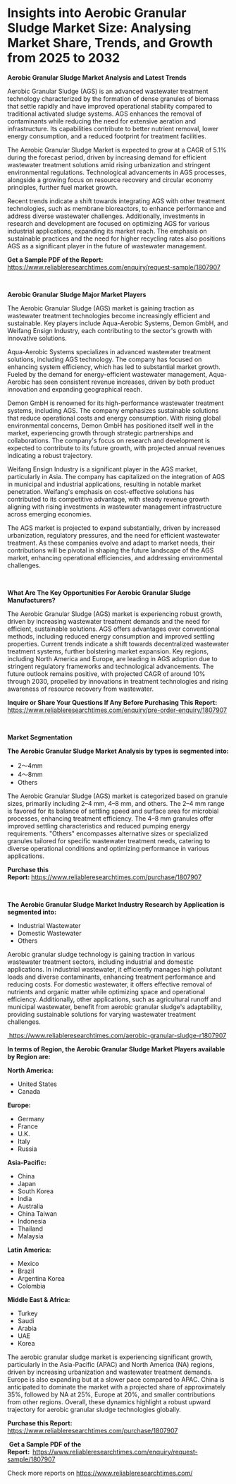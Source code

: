 <p><h1>Insights into Aerobic Granular Sludge Market Size: Analysing Market Share, Trends, and Growth from 2025 to 2032</h1></p><p><strong>Aerobic Granular Sludge Market Analysis and Latest Trends</strong></p>
<p><p>Aerobic Granular Sludge (AGS) is an advanced wastewater treatment technology characterized by the formation of dense granules of biomass that settle rapidly and have improved operational stability compared to traditional activated sludge systems. AGS enhances the removal of contaminants while reducing the need for extensive aeration and infrastructure. Its capabilities contribute to better nutrient removal, lower energy consumption, and a reduced footprint for treatment facilities.</p><p>The Aerobic Granular Sludge Market is expected to grow at a CAGR of 5.1% during the forecast period, driven by increasing demand for efficient wastewater treatment solutions amid rising urbanization and stringent environmental regulations. Technological advancements in AGS processes, alongside a growing focus on resource recovery and circular economy principles, further fuel market growth. </p><p>Recent trends indicate a shift towards integrating AGS with other treatment technologies, such as membrane bioreactors, to enhance performance and address diverse wastewater challenges. Additionally, investments in research and development are focused on optimizing AGS for various industrial applications, expanding its market reach. The emphasis on sustainable practices and the need for higher recycling rates also positions AGS as a significant player in the future of wastewater management.</p></p>
<p><strong>Get a Sample PDF of the Report:&nbsp;</strong> <a href="https://www.reliableresearchtimes.com/enquiry/request-sample/1807907?utm_campaign=3187&utm_medium=2&utm_source=Github&utm_content=ia&utm_term=01042025&utm_id=aerobic-granular-sludge">https://www.reliableresearchtimes.com/enquiry/request-sample/1807907</a></p>
<p>&nbsp;</p>
<p><strong>Aerobic Granular Sludge Major Market Players</strong></p>
<p><p>The Aerobic Granular Sludge (AGS) market is gaining traction as wastewater treatment technologies become increasingly efficient and sustainable. Key players include Aqua-Aerobic Systems, Demon GmbH, and Weifang Ensign Industry, each contributing to the sector's growth with innovative solutions.</p><p>Aqua-Aerobic Systems specializes in advanced wastewater treatment solutions, including AGS technology. The company has focused on enhancing system efficiency, which has led to substantial market growth. Fueled by the demand for energy-efficient wastewater management, Aqua-Aerobic has seen consistent revenue increases, driven by both product innovation and expanding geographical reach.</p><p>Demon GmbH is renowned for its high-performance wastewater treatment systems, including AGS. The company emphasizes sustainable solutions that reduce operational costs and energy consumption. With rising global environmental concerns, Demon GmbH has positioned itself well in the market, experiencing growth through strategic partnerships and collaborations. The company's focus on research and development is expected to contribute to its future growth, with projected annual revenues indicating a robust trajectory.</p><p>Weifang Ensign Industry is a significant player in the AGS market, particularly in Asia. The company has capitalized on the integration of AGS in municipal and industrial applications, resulting in notable market penetration. Weifang's emphasis on cost-effective solutions has contributed to its competitive advantage, with steady revenue growth aligning with rising investments in wastewater management infrastructure across emerging economies.</p><p>The AGS market is projected to expand substantially, driven by increased urbanization, regulatory pressures, and the need for efficient wastewater treatment. As these companies evolve and adapt to market needs, their contributions will be pivotal in shaping the future landscape of the AGS market, enhancing operational efficiencies, and addressing environmental challenges.</p></p>
<p>&nbsp;</p>
<p><strong>What Are The Key Opportunities For Aerobic Granular Sludge Manufacturers?</strong></p>
<p><p>The Aerobic Granular Sludge (AGS) market is experiencing robust growth, driven by increasing wastewater treatment demands and the need for efficient, sustainable solutions. AGS offers advantages over conventional methods, including reduced energy consumption and improved settling properties. Current trends indicate a shift towards decentralized wastewater treatment systems, further bolstering market expansion. Key regions, including North America and Europe, are leading in AGS adoption due to stringent regulatory frameworks and technological advancements. The future outlook remains positive, with projected CAGR of around 10% through 2030, propelled by innovations in treatment technologies and rising awareness of resource recovery from wastewater.</p></p>
<p><strong>Inquire or Share Your Questions If Any Before Purchasing This Report:</strong> <a href="https://www.reliableresearchtimes.com/enquiry/pre-order-enquiry/1807907?utm_campaign=3187&utm_medium=2&utm_source=Github&utm_content=ia&utm_term=01042025&utm_id=aerobic-granular-sludge">https://www.reliableresearchtimes.com/enquiry/pre-order-enquiry/1807907</a></p>
<p>&nbsp;</p>
<p><strong>Market Segmentation</strong></p>
<p><strong>The Aerobic Granular Sludge Market Analysis by types is segmented into:</strong></p>
<p><ul><li>2～4mm</li><li>4～8mm</li><li>Others</li></ul></p>
<p><p>The Aerobic Granular Sludge (AGS) market is categorized based on granule sizes, primarily including 2–4 mm, 4–8 mm, and others. The 2–4 mm range is favored for its balance of settling speed and surface area for microbial processes, enhancing treatment efficiency. The 4–8 mm granules offer improved settling characteristics and reduced pumping energy requirements. "Others" encompasses alternative sizes or specialized granules tailored for specific wastewater treatment needs, catering to diverse operational conditions and optimizing performance in various applications.</p></p>
<p><strong>Purchase this Report:&nbsp;</strong><a href="https://www.reliableresearchtimes.com/purchase/1807907?utm_campaign=3187&utm_medium=2&utm_source=Github&utm_content=ia&utm_term=01042025&utm_id=aerobic-granular-sludge">https://www.reliableresearchtimes.com/purchase/1807907</a></p>
<p>&nbsp;</p>
<p><strong>The Aerobic Granular Sludge Market Industry Research by Application is segmented into:</strong></p>
<p><ul><li>Industrial Wastewater</li><li>Domestic Wastewater</li><li>Others</li></ul></p>
<p><p>Aerobic granular sludge technology is gaining traction in various wastewater treatment sectors, including industrial and domestic applications. In industrial wastewater, it efficiently manages high pollutant loads and diverse contaminants, enhancing treatment performance and reducing costs. For domestic wastewater, it offers effective removal of nutrients and organic matter while optimizing space and operational efficiency. Additionally, other applications, such as agricultural runoff and municipal wastewater, benefit from aerobic granular sludge's adaptability, providing sustainable solutions for varying wastewater treatment challenges.</p></p>
<p><a href="https://www.reliableresearchtimes.com/aerobic-granular-sludge-r1807907?utm_campaign=3187&utm_medium=2&utm_source=Github&utm_content=ia&utm_term=01042025&utm_id=aerobic-granular-sludge">&nbsp;https://www.reliableresearchtimes.com/aerobic-granular-sludge-r1807907</a></p>
<p><strong>In terms of Region, the Aerobic Granular Sludge Market Players available by Region are:</strong></p>
<p>
    <p> <strong> North America: </strong>
        <ul>
            <li>United States</li>
            <li>Canada</li>
        </ul>
        </p> 
    <p> <strong> Europe: </strong>
        <ul>
            <li>Germany</li>
            <li>France</li>
            <li>U.K.</li>
            <li>Italy</li>
            <li>Russia</li>
        </ul>
        </p> 
    <p> <strong> Asia-Pacific: </strong>
        <ul>
            <li>China</li>
            <li>Japan</li>
            <li>South Korea</li>
            <li>India</li>
            <li>Australia</li>
            <li>China Taiwan</li>
            <li>Indonesia</li>
            <li>Thailand</li>
            <li>Malaysia</li>
        </ul>
        </p> 
    <p> <strong> Latin America: </strong>
        <ul>
            <li>Mexico</li>
            <li>Brazil</li>
            <li>Argentina Korea</li>
            <li>Colombia</li>
        </ul>
        </p> 
    <p> <strong> Middle East & Africa: </strong>
        <ul>
            <li>Turkey</li>
            <li>Saudi</li>
            <li>Arabia</li>
            <li>UAE</li>
            <li>Korea</li>
        </ul>
    </p>
    </p>
<p><p>The aerobic granular sludge market is experiencing significant growth, particularly in the Asia-Pacific (APAC) and North America (NA) regions, driven by increasing urbanization and wastewater treatment demands. Europe is also expanding but at a slower pace compared to APAC. China is anticipated to dominate the market with a projected share of approximately 35%, followed by NA at 25%, Europe at 20%, and smaller contributions from other regions. Overall, these dynamics highlight a robust upward trajectory for aerobic granular sludge technologies globally.</p></p>
<p><strong>Purchase this Report: </strong><a href="https://www.reliableresearchtimes.com/purchase/1807907?utm_campaign=3187&utm_medium=2&utm_source=Github&utm_content=ia&utm_term=01042025&utm_id=aerobic-granular-sludge">https://www.reliableresearchtimes.com/purchase/1807907</a></p>
<p>&nbsp;<strong>Get a Sample PDF of the Report:&nbsp;&nbsp;</strong><a href="https://www.reliableresearchtimes.com/enquiry/request-sample/1807907?utm_campaign=3187&utm_medium=2&utm_source=Github&utm_content=ia&utm_term=01042025&utm_id=aerobic-granular-sludge">https://www.reliableresearchtimes.com/enquiry/request-sample/1807907</a></p>
<p><strong></strong></p>
<p>Check more reports on <a href="https://www.reliableresearchtimes.com/?utm_campaign=3187&utm_medium=2&utm_source=Github&utm_content=ia&utm_term=01042025&utm_id=aerobic-granular-sludge">https://www.reliableresearchtimes.com/</a></p>
